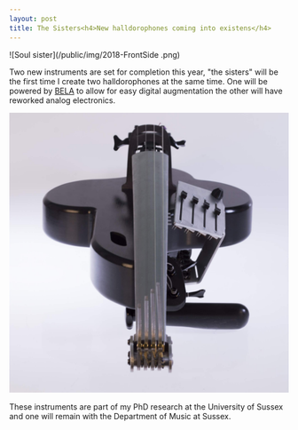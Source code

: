 ```yaml
---
layout: post
title: The Sisters<h4>New halldorophones coming into existens</h4>
---
```

![Soul sister](/public/img/2018-FrontSide .png)

Two new instruments are set for completion this year, "the sisters" will be the first time I create two halldorophones at the same time. One will be powered by
[BELA](http://www.bela.io) to allow for easy digital augmentation the other will have reworked analog electronics.

![Soul sister](/public/img/2018-Square.jpg)

These instruments are part of my PhD research at the University of Sussex and one will remain with the Department of Music at Sussex.
